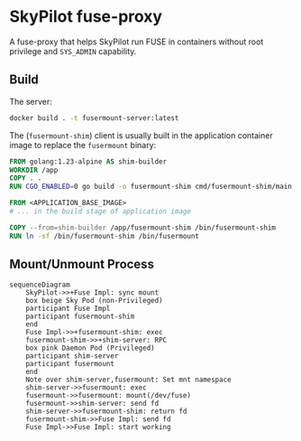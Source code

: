 # SkyPilot fuse-proxy

A fuse-proxy that helps SkyPilot run FUSE in containers without root privilege and `SYS_ADMIN` capability.

## Build

The server:

```bash
docker build . -t fusermount-server:latest
```

The (`fusermount-shim`) client is usually built in the application container image to replace the `fusermount` binary:

```Dockerfile
FROM golang:1.23-alpine AS shim-builder
WORKDIR /app
COPY . .
RUN CGO_ENABLED=0 go build -o fusermount-shim cmd/fusermount-shim/main.go

FROM <APPLICATION_BASE_IMAGE>
# ... in the build stage of application image

COPY --from=shim-builder /app/fusermount-shim /bin/fusermount-shim
RUN ln -sf /bin/fusermount-shim /bin/fusermount
```

## Mount/Unmount Process

```mermaid
sequenceDiagram
    SkyPilot->>+Fuse Impl: sync mount
    box beige Sky Pod (non-Privileged)
    participant Fuse Impl
    participant fusermount-shim
    end
    Fuse Impl->>+fusermount-shim: exec
    fusermount-shim->>+shim-server: RPC
    box pink Daemon Pod (Privileged)
    participant shim-server
    participant fusermount
    end
    Note over shim-server,fusermount: Set mnt namespace
    shim-server->>fusermount: exec
    fusermount->>fusermount: mount(/dev/fuse)
    fusermount->>shim-server: send fd
    shim-server->>fusermount-shim: return fd
    fusermount-shim->>Fuse Impl: send fd
    Fuse Impl->>Fuse Impl: start working
```
